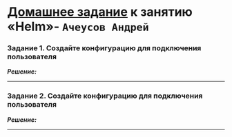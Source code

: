 # [Домашнее задание](https://github.com/netology-code/kuber-homeworks/blob/main/2.5/2.5.md) к занятию «Helm»- `Ачеусов Андрей`


### Задание 1. Создайте конфигурацию для подключения пользователя   

***Решение:***  


---


### Задание 2. Создайте конфигурацию для подключения пользователя   

***Решение:***  


---
